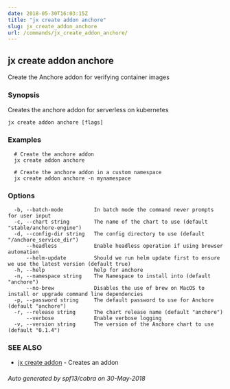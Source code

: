 ```yaml
---
date: 2018-05-30T16:03:15Z
title: "jx create addon anchore"
slug: jx_create_addon_anchore
url: /commands/jx_create_addon_anchore/
---
```

## jx create addon anchore

Create the Anchore addon for verifying container images

### Synopsis

Creates the anchore addon for serverless on kubernetes

```
jx create addon anchore [flags]
```

### Examples

```
  # Create the anchore addon
  jx create addon anchore
  
  # Create the anchore addon in a custom namespace
  jx create addon anchore -n mynamespace
```

### Options

```
  -b, --batch-mode          In batch mode the command never prompts for user input
  -c, --chart string        The name of the chart to use (default "stable/anchore-engine")
  -d, --config-dir string   The config directory to use (default "/anchore_service_dir")
      --headless            Enable headless operation if using browser automation
      --helm-update         Should we run helm update first to ensure we use the latest version (default true)
  -h, --help                help for anchore
  -n, --namespace string    The Namespace to install into (default "anchore")
      --no-brew             Disables the use of brew on MacOS to install or upgrade command line dependencies
  -p, --password string     The default password to use for Anchore (default "anchore")
  -r, --release string      The chart release name (default "anchore")
      --verbose             Enable verbose logging
  -v, --version string      The version of the Anchore chart to use (default "0.1.4")
```

### SEE ALSO

* [jx create addon](/commands/jx_create_addon/)	 - Creates an addon

###### Auto generated by spf13/cobra on 30-May-2018
